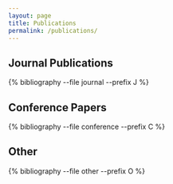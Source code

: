```yaml
---
layout: page
title: Publications 
permalink: /publications/
---
```


## Journal Publications

{% bibliography --file journal --prefix J %}

## Conference Papers

{% bibliography --file conference --prefix C %}

## Other

{% bibliography --file other --prefix O %}
